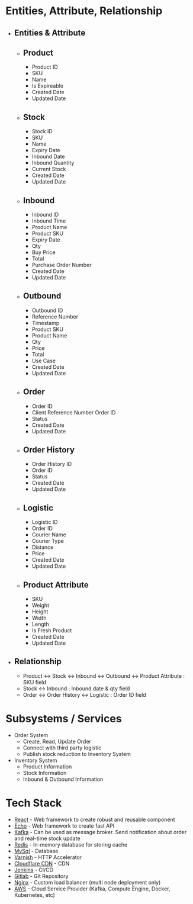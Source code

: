 # Entities, Attribute, Relationship
* ## Entities & Attribute
    * ## Product
        * Product ID
        * SKU
        * Name
        * Is Expireable
        * Created Date
        * Updated Date
    * ## Stock
        * Stock ID
        * SKU
        * Name
        * Expiry Date
        * Inbound Date
        * Inbound Quantity
        * Current Stock
        * Created Date
        * Updated Date
    * ## Inbound
        * Inbound ID
        * Inbound Time
        * Product Name
        * Product SKU
        * Expiry Date
        * Qty
        * Buy Price
        * Total
        * Purchase Order Number
        * Created Date
        * Updated Date
    * ## Outbound
        * Outbound ID 
        * Reference Number
        * Timestamp
        * Product SKU
        * Product Name
        * Qty
        * Price
        * Total
        * Use Case
        * Created Date
        * Updated Date
    * ## Order
        * Order ID
        * Client Reference Number Order ID
        * Status
        * Created Date
        * Updated Date
    * ## Order History
        * Order History ID   
        * Order ID
        * Status
        * Created Date
        * Updated Date
    * ## Logistic
        * Logistic ID
        * Order ID
        * Courier Name
        * Courier Type
        * Distance
        * Price
        * Created Date
        * Updated Date
    * ## Product Attribute
        * SKU
        * Weight
        * Height
        * Width
        * Length
        * Is Fresh Product
        * Created Date
        * Updated Date
* ## Relationship
    * Product <-> Stock <-> Inbound <-> Outbound <-> Product Attribute : SKU field
    * Stock <-> Inbound : Inbound date & qty field
    * Order <-> Order History <-> Logistic : Order ID field
    
# Subsystems / Services
* Order System
    * Create, Read, Update Order
    * Connect with third party logistic
    * Publish stock reduction to Inventory System
* Inventory System
    * Product Information
    * Stock Information
    * Inbound & Outbound Information

# Tech Stack
* [React] - Web framework to create robust and reusable component
* [Echo] - Web framework to create fast API
* [Kafka] - Can be used as message broker. Send notification about order and real-time stock update
* [Redis] - In-memory database for storing cache
* [MySql] - Database
* [Varnish] - HTTP Accelerator
* [Cloudflare CDN] - CDN
* [Jenkins] - CI/CD
* [Gitlab] - Git Repository
* [Nginx] - Custom load balancer (multi node deployment only)
* [AWS] - Cloud Service Provider (Kafka, Compute Engine, Docker, Kubernetes, etc)

[React]: <https://reactjs.org/>
[Echo]: <https://echo.labstack.com/>
[Kafka]: <https://kafka.apache.org/>
[Redis]: <https://redis.io/>
[MySql]: <https://www.mysql.com/>
[Varnish]: <https://varnish-cache.org/>
[Cloudflare CDN]: <https://www.cloudflare.com/cdn/>
[Jenkins]: <https://www.jenkins.io/>
[Gitlab]: <https://about.gitlab.com/>
[Nginx]: <https://www.nginx.com/>
[AWS]: <https://aws.amazon.com/>